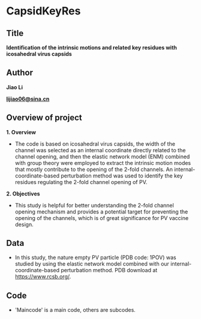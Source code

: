 # CapsidKeyRes
## Title
**Identification of the intrinsic motions and related key residues with icosahedral virus capsids**

## Author
**Jiao Li**

**lijiao06@sina.cn**

## Overview of project

**1. Overview**
* The code is based on icosahedral virus capsids, the width of the channel was selected as an internal coordinate directly related to the channel opening, and then the elastic network model (ENM) combined with group theory were employed to extract the intrinsic motion modes that mostly contribute to the opening of the 2-fold channels. An internal-coordinate-based perturbation method was used to identify the key residues regulating the 2-fold channel opening of PV.

**2. Objectives**
* This study is helpful for better understanding the 2-fold channel opening mechanism and provides a potential target for preventing the opening of the channels, which is of great significance for PV vaccine design.

## Data
* In this study, the nature empty PV particle (PDB code: 1POV) was studied by using the elastic network model combined with our internal-coordinate-based perturbation method. PDB download at https://www.rcsb.org/.

## Code
* 'Maincode' is a main code, others are subcodes.

